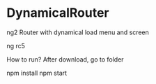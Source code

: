 # DynamicalRouter
ng2 Router with dynamical load menu and screen

ng rc5


How to run?
After download, go to folder

npm install
npm start
